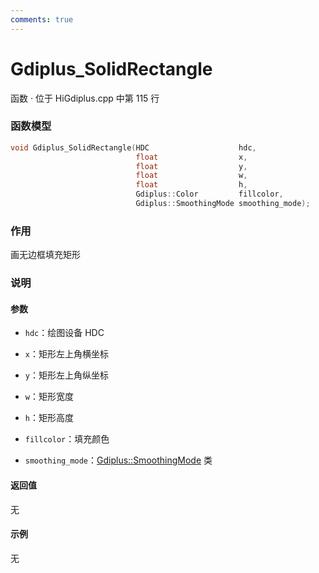 ```yaml
---
comments: true
---
```


# Gdiplus_SolidRectangle
函数 · 位于 HiGdiplus.cpp 中第 115 行

### 函数模型

```cpp
void Gdiplus_SolidRectangle(HDC					   hdc,
							float				   x,
							float				   y,
							float				   w,
							float				   h,
							Gdiplus::Color		   fillcolor,
							Gdiplus::SmoothingMode smoothing_mode);
```

### 作用
画无边框填充矩形

### 说明
#### 参数
- `hdc`：绘图设备 HDC

- `x`：矩形左上角横坐标

- `y`：矩形左上角纵坐标

- `w`：矩形宽度

- `h`：矩形高度

- `fillcolor`：填充颜色

- `smoothing_mode`：[Gdiplus::SmoothingMode](https://learn.microsoft.com/zh-cn/windows/win32/api/gdiplusenums/ne-gdiplusenums-smoothingmode) 类

#### 返回值
无

#### 示例
无
